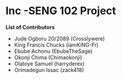 # Inc -SENG 102 Project
__List of Contributors__
* Jude Ogboru 20/2089 (Crosslywere)
* King Francis Chucks (iamKiNG-Fr)
* Ebube Achonu (EbubeTheSage)
* Okonji Chima (Chimaokonji)
* Olatoye Samuel (harryderex)
* Orimadegun Issac (zack418)
